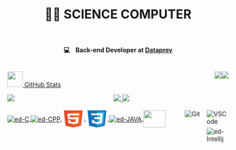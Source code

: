 <h1 align="center">
👨‍💻 SCIENCE COMPUTER
</h1>

<h4 align="center"> 
 <br/><br/>
 💻ㅤBack-end Developer at <a href="">Dataprev</a>
 <br/><br/>
</h4>





<div style="display: inline_block">
<a href="https://www.instagram.com/edielson_costa12/"><img align="right" height="20" src="https://github.com/anirudhbelwadi/anirudhbelwadi/blob/master/images/insta.png">
<a href="https://www.linkedin.com/in/edielsoncosta/"><img align="right" height="20" src="https://github.com/anirudhbelwadi/anirudhbelwadi/blob/master/images/linkedin.png"> 
</div>

<img src="https://media.giphy.com/media/NTFD2nIyFU1EfUutt0/giphy.gif" width="35px" height="35px"> GitHub Stats

<div align="center">
  <a href="https://github.com/edielsoncosta">
   <img height="160cm" src="https://github-readme-stats.vercel.app/api?username=edielsoncosta&theme=dark&show_icons=true"/>
  <img height="160em" src="https://github-readme-stats.vercel.app/api/top-langs/?username=edielsoncosta&exclude_repo=PythonProjects&hide=scss,Procfile,R,Makefile,jupyter%20notebook&layout=compact&langs_count=8&theme=dark&hide_border=true"/>
  <img align="left" src = "https://github-profile-trophy.vercel.app/?username=edielsoncosta&margin-w=10&no-bg=true&no-frame=true&title=Commit,Stars,Repositories,PR,Followers&theme=juicyfresh" />
</div>
 
<div style="display: inline_block"><br>
  <img align="center" alt="ed-C" height="40" width="50" src="https://cdn.jsdelivr.net/gh/devicons/devicon/icons/c/c-original.svg">
  <img align="center" alt="ed-CPP" height="40" width="50" src="https://cdn.jsdelivr.net/gh/devicons/devicon/icons/cplusplus/cplusplus-original.svg" />
  <img align="center" alt="ed-HTML" height="40" width="50" src="https://raw.githubusercontent.com/devicons/devicon/master/icons/html5/html5-original.svg">
  <img align="center" alt="ed-CSS" height="40" width="50" src="https://raw.githubusercontent.com/devicons/devicon/master/icons/css3/css3-original.svg">
  <img align="center" alt="ed-JAVA" height="40" width="50" src="https://cdn.jsdelivr.net/gh/devicons/devicon@latest/icons/java/java-original.svg" />
          
          
  
  
  <img  align="center" height="40" width="50" src="https://cdn.jsdelivr.net/gh/devicons/devicon@latest/icons/postgresql/postgresql-original.svg" />
  
  
  <img align="right" alt="VSCode" height="40" width="50" src="https://cdn.jsdelivr.net/gh/devicons/devicon/icons/vscode/vscode-original.svg" />
  <img align="right" alt="Git" height="40" width="50" src="https://cdn.jsdelivr.net/gh/devicons/devicon/icons/git/git-original.svg" />    
  <img align="right" alt="ed-Intellij" height="40" width="50" src="https://cdn.jsdelivr.net/gh/devicons/devicon@latest/icons/intellij/intellij-original.svg" />
</div>
<br/>




        
<br/>
 
